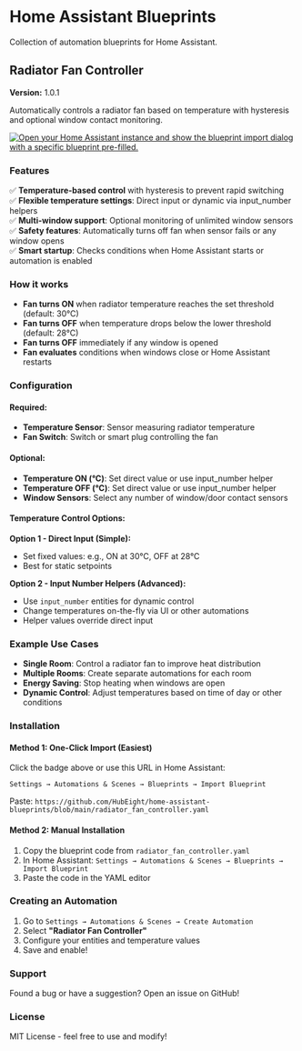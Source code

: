 # Home Assistant Blueprints

Collection of automation blueprints for Home Assistant.

## Radiator Fan Controller

**Version:** 1.0.1

Automatically controls a radiator fan based on temperature with hysteresis and optional window contact monitoring.

[![Open your Home Assistant instance and show the blueprint import dialog with a specific blueprint pre-filled.](https://my.home-assistant.io/badges/blueprint_import.svg)](https://my.home-assistant.io/redirect/blueprint_import/?blueprint_url=https%3A%2F%2Fgithub.com%2FHubEight%2Fhome-assistant-blueprints%2Fblob%2Fmain%2Fradiator_fan_controller.yaml)

### Features

✅ **Temperature-based control** with hysteresis to prevent rapid switching  
✅ **Flexible temperature settings**: Direct input or dynamic via input_number helpers  
✅ **Multi-window support**: Optional monitoring of unlimited window sensors  
✅ **Safety features**: Automatically turns off fan when sensor fails or any window opens  
✅ **Smart startup**: Checks conditions when Home Assistant starts or automation is enabled

### How it works

- **Fan turns ON** when radiator temperature reaches the set threshold (default: 30°C)
- **Fan turns OFF** when temperature drops below the lower threshold (default: 28°C)
- **Fan turns OFF** immediately if any window is opened
- **Fan evaluates** conditions when windows close or Home Assistant restarts

### Configuration

#### Required:
- **Temperature Sensor**: Sensor measuring radiator temperature
- **Fan Switch**: Switch or smart plug controlling the fan

#### Optional:
- **Temperature ON (°C)**: Set direct value or use input_number helper
- **Temperature OFF (°C)**: Set direct value or use input_number helper  
- **Window Sensors**: Select any number of window/door contact sensors

#### Temperature Control Options:

**Option 1 - Direct Input (Simple):**
- Set fixed values: e.g., ON at 30°C, OFF at 28°C
- Best for static setpoints

**Option 2 - Input Number Helpers (Advanced):**
- Use `input_number` entities for dynamic control
- Change temperatures on-the-fly via UI or other automations
- Helper values override direct input

### Example Use Cases

- **Single Room**: Control a radiator fan to improve heat distribution
- **Multiple Rooms**: Create separate automations for each room
- **Energy Saving**: Stop heating when windows are open
- **Dynamic Control**: Adjust temperatures based on time of day or other conditions

### Installation

#### Method 1: One-Click Import (Easiest)
Click the badge above or use this URL in Home Assistant:
```
Settings → Automations & Scenes → Blueprints → Import Blueprint
```
Paste: `https://github.com/HubEight/home-assistant-blueprints/blob/main/radiator_fan_controller.yaml`

#### Method 2: Manual Installation
1. Copy the blueprint code from `radiator_fan_controller.yaml`
2. In Home Assistant: `Settings → Automations & Scenes → Blueprints → Import Blueprint`
3. Paste the code in the YAML editor

### Creating an Automation

1. Go to `Settings → Automations & Scenes → Create Automation`
2. Select **"Radiator Fan Controller"**
3. Configure your entities and temperature values
4. Save and enable!

### Support

Found a bug or have a suggestion? Open an issue on GitHub!

### License

MIT License - feel free to use and modify!
